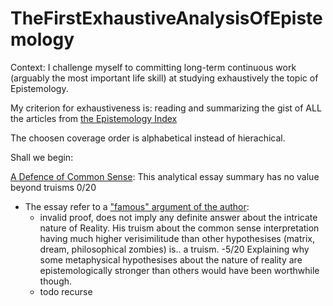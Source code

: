 # TheFirstExhaustiveAnalysisOfEpistemology

Context: I challenge myself to committing long-term continuous work (arguably the most important life skill) at studying exhaustively the topic of Epistemology.

My criterion for exhaustiveness is: reading and summarizing the gist of ALL the articles from [the Epistemology Index](https://en.wikipedia.org/wiki/Index_of_epistemology_articles)

The choosen coverage order is alphabetical instead of hierachical.

Shall we begin:

[A Defence of Common Sense](https://en.wikipedia.org/wiki/A_Defence_of_Common_Sense):
This analytical essay summary has no value beyond truisms 0/20
  * The essay refer to a ["famous" argument of the author](https://en.wikipedia.org/wiki/Here_is_one_hand):
    * invalid proof, does not imply any definite answer about the intricate nature of Reality. His truism about the common sense      interpretation having much higher verisimilitude than other hypothesises (matrix, dream, philosophical zombies) is.. a truism. -5/20 Explaining why some metaphysical hypothesises about the nature of reality are epistemologically stronger than others would have been worthwhile though.
    * todo recurse
 
